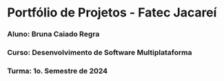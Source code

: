 # Portfólio de Projetos - Fatec Jacareí
### Aluno: Bruna Caiado Regra
### Curso: Desenvolvimento de Software Multiplataforma
### Turma: 1o. Semestre de 2024
